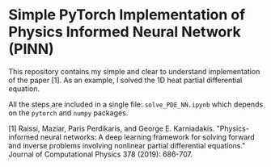 # Simple PyTorch Implementation of Physics Informed Neural Network (PINN)

This repository contains my simple and clear to understand implementation of the paper [1]. As an example, I solved the 1D heat partial differential equation.

All the steps are included in a single file: `solve_PDE_NN.ipynb` which depends on the `pytorch` and `numpy` packages.

[1] Raissi, Maziar, Paris Perdikaris, and George E. Karniadakis. "Physics-informed neural networks: A deep learning framework for solving forward and inverse problems involving nonlinear partial differential equations." Journal of Computational Physics 378 (2019): 686-707.
